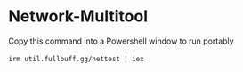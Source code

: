 # Network-Multitool

Copy this command into a Powershell window to run portably<br>
<br>
``` irm util.fullbuff.gg/nettest | iex ```
